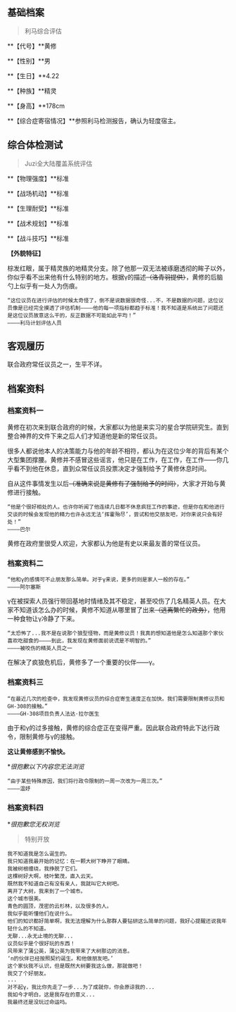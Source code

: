 ## 基础档案

> 利马综合评估

**【代号】**黄修

**【性别】**男

**【生日】**4.22

**【种族】**精灵

**【身高】**178cm

**【综合症寄宿情况】**参照利马检测报告，确认为轻度宿主。

## 综合体检测试

> Juzi全大陆覆盖系统评估

**【物理强度】**标准

**【战场机动】**标准

**【生理耐受】**标准

**【战术规划】**标准

**【战斗技巧】**标准

**【外貌特征】**

棕发红眼，属于精灵族的地精灵分支。除了他那一双无法被琢磨透彻的眸子以外，你似乎看不出来他有什么特别的地方。根据γ的描述~~（洛青羽提供）~~，黄修的后脑勺上似乎有一处人为伤痕。

```
“这位议员在进行评估的时候太奇怪了，倒不是说数据很奇怪...不，不是数据的问题，这位议员像是已经完全摸透了评估机制————他的每一项指标都趋于标准！我不知道是系统出了问题还是这位议员故意这么干的，反正数据不可能如此平均！”
————利马计划评估人员
```

## 客观履历

联合政府常任议员之一，生平不详。

## 档案资料

### 档案资料一

黄修在初次来到联合政府的时候，大家都以为他是来实习的星合学院研究生。直到整合神界的文件下来之后人们才知道他是新的常任议员。

很多人都说他本人的决策能力与他的年龄不相符，都认为在这位少年的背后有某个大型集团撑腰。黄修并不感冒这些谣言，他只是在工作，在工作，在工作——你几乎看不到他在休息，直到众常任议员投票决定才强制给予了黄修休息时间。

自从这件事情发生以后~~（准确来说是黄修有了强制给予的时间）~~，大家才开始与黄修进行接触。

```
“他是个很好相处的人。也许你听闻了他连续几日都不休息疯狂工作的事迹，但是你在和他进行交谈的时候会发现他的精力也许永远无法‘挥霍殆尽’，尝试和他交朋友吧，对你来说只会有好处！”
————巴尔
```

黄修在政府里很受人欢迎，大家都认为他是有史以来最友善的常任议员。

### 档案资料二

```
“他和γ的感情可不止朋友那么简单。对于γ来说，更多的则是家人一般的存在。”
————阿尔塞斯
```

γ在被探索人员强行带回基地时情绪及其不稳定，甚至咬伤了几名精英人员。在大家不知道该怎么办的时候，黄修不知道从哪里冒了出来~~（逃离繁忙的政务）~~，他用一种食物让γ冷静了下来。

```
“太恐怖了...我不是在说那个狼型怪物，而是黄修议员！我真的想知道他是怎么知道那个家伙喜欢吃甜食的————到此，我发现在黄修面前说谎是不明智的。”
————被咬伤的精英人员之一
```

在解决了疯狼危机后，黄修多了一个重要的伙伴——γ。

### 档案资料三

```
“在最近几次的检查中，我发现黄修议员的综合症寄生速度正在加快。我们需要限制黄修议员和GH-308的接触。”
————GH-308项目负责人法达·拉尔医生
```

由于和γ的过多接触，黄修的综合症正在变得严重。因此联合政府特此下达行政令，限制黄修与γ的接触。

**这让黄修感到不愉快。**

**很抱歉以下内容您无法浏览*

```
“由于某些特殊原因，我们将行政令限制的一周一次改为一周三次。”
————温妤
```

### 档案资料四

**很抱歉您无权浏览*

> 特别开放

```
我不知道我是怎么诞生的。
我只知道我最开始的记忆：在一颗大树下睁开了眼睛。
我被树根缠绕，我挣脱了它们。
这棵树好大啊，枝叶繁茂，直入云天。
既然我不知道自己有没有亲人，我就叫它大树吧。
离开了大树，我来到了一个城市。
这个城市很美。
青色的圆顶，茂密的云杉林，以及很多的人。
我似乎能听懂他们在说什么。
他们的知识都好简单啊，我无法理解为什么那群人要钻研这么简单的问题，我好心提醒还说我年轻什么的不知道。
无聊...永无止境的无聊...
议员似乎是个很好玩的东西！
风带来了蒲公英，蒲公英为我带来了大树那边的消息。
‘n的伙伴已经按照契约诞生。和他做朋友吧。’
这个家伙我不认识，但是既然大树要我这么做，那就做吧！
我交了个好朋友。
...
对不起γ，我比你先走了一步...为了成就你，你会原谅我的...
我如今才明白，这是我存在的意义...
我最终还是没玩过命运吗。
```

